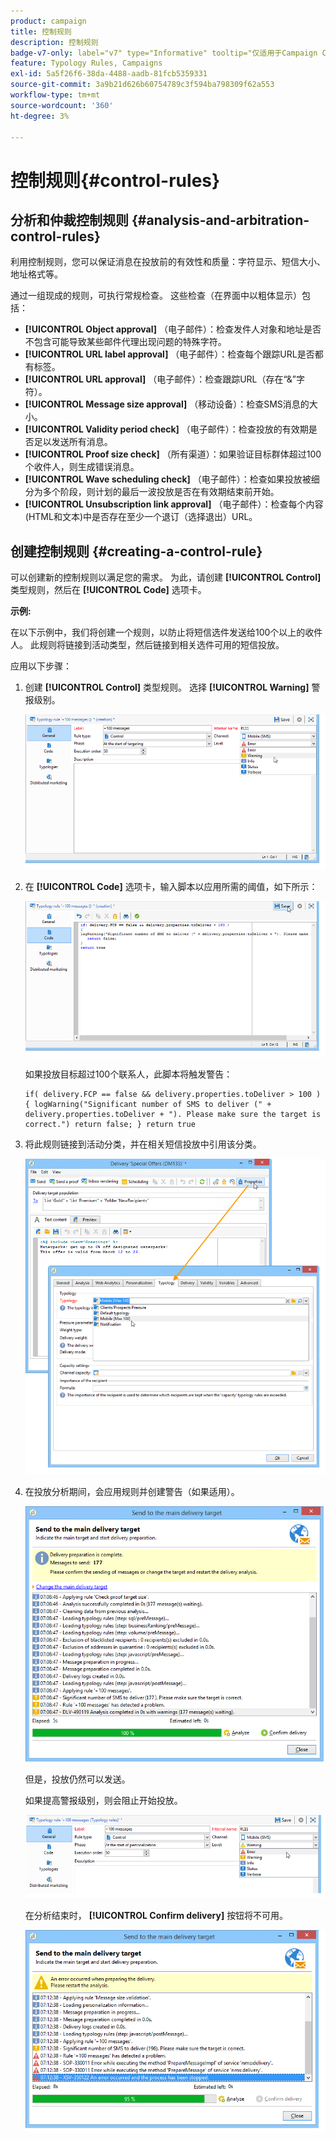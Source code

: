 ```yaml
---
product: campaign
title: 控制规则
description: 控制规则
badge-v7-only: label="v7" type="Informative" tooltip="仅适用于Campaign Classicv7"
feature: Typology Rules, Campaigns
exl-id: 5a5f26f6-38da-4488-aadb-81fcb5359331
source-git-commit: 3a9b21d626b60754789c3f594ba798309f62a553
workflow-type: tm+mt
source-wordcount: '360'
ht-degree: 3%

---
```


# 控制规则{#control-rules}

## 分析和仲裁控制规则 {#analysis-and-arbitration-control-rules}

利用控制规则，您可以保证消息在投放前的有效性和质量：字符显示、短信大小、地址格式等。

通过一组现成的规则，可执行常规检查。 这些检查（在界面中以粗体显示）包括：

* **[!UICONTROL Object approval]** （电子邮件）：检查发件人对象和地址是否不包含可能导致某些邮件代理出现问题的特殊字符。
* **[!UICONTROL URL label approval]** （电子邮件）：检查每个跟踪URL是否都有标签。
* **[!UICONTROL URL approval]** （电子邮件）：检查跟踪URL（存在“&amp;”字符）。
* **[!UICONTROL Message size approval]** （移动设备）：检查SMS消息的大小。
* **[!UICONTROL Validity period check]** （电子邮件）：检查投放的有效期是否足以发送所有消息。
* **[!UICONTROL Proof size check]** （所有渠道）：如果验证目标群体超过100个收件人，则生成错误消息。
* **[!UICONTROL Wave scheduling check]** （电子邮件）：检查如果投放被细分为多个阶段，则计划的最后一波投放是否在有效期结束前开始。
* **[!UICONTROL Unsubscription link approval]** （电子邮件）：检查每个内容(HTML和文本)中是否存在至少一个退订（选择退出）URL。

## 创建控制规则 {#creating-a-control-rule}

可以创建新的控制规则以满足您的需求。 为此，请创建 **[!UICONTROL Control]** 类型规则，然后在 **[!UICONTROL Code]** 选项卡。

**示例:**

在以下示例中，我们将创建一个规则，以防止将短信选件发送给100个以上的收件人。 此规则将链接到活动类型，然后链接到相关选件可用的短信投放。

应用以下步骤：

1. 创建 **[!UICONTROL Control]** 类型规则。 选择 **[!UICONTROL Warning]** 警报级别。

   ![](assets/campaign_opt_create_control_01.png)

1. 在 **[!UICONTROL Code]** 选项卡，输入脚本以应用所需的阈值，如下所示：

   ![](assets/campaign_opt_create_control_02.png)

   如果投放目标超过100个联系人，此脚本将触发警告：

   ```
   if( delivery.FCP == false && delivery.properties.toDeliver > 100 ) { logWarning("Significant number of SMS to deliver (" + delivery.properties.toDeliver + "). Please make sure the target is correct.") return false; } return true
   ```

1. 将此规则链接到活动分类，并在相关短信投放中引用该分类。

   ![](assets/campaign_opt_create_control_03.png)

1. 在投放分析期间，会应用规则并创建警告（如果适用）。

   ![](assets/campaign_opt_create_control_04.png)

   但是，投放仍然可以发送。

   如果提高警报级别，则会阻止开始投放。

   ![](assets/campaign_opt_create_control_05.png)

   在分析结束时， **[!UICONTROL Confirm delivery]** 按钮将不可用。

   ![](assets/campaign_opt_create_control_06.png)
